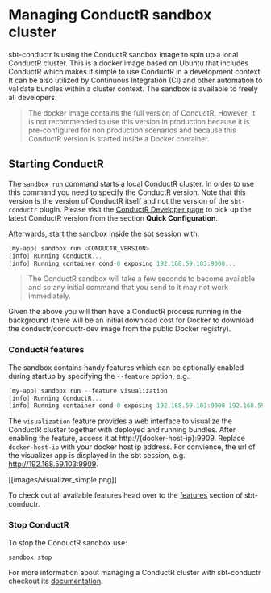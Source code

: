 # Managing ConductR sandbox cluster

sbt-conductr is using the ConductR sandbox image to spin up a local ConductR cluster. This is a docker image based on Ubuntu that includes ConductR which makes it simple to use ConductR in a development context. It can be also utilized by Continuous Integration (CI) and other automation to validate bundles within a cluster context. The sandbox is available to freely all developers.

> The docker image contains the full version of ConductR. However, it is not recommended to use this version in production because it is pre-configured for non production scenarios and because this ConductR version is started inside a Docker container.

## Starting ConductR

The `sandbox run` command starts a local ConductR cluster. In order to use this command you need to specify the ConductR version. Note that this version is the version of ConductR itself and not the version of the `sbt-conductr` plugin. Please visit the [ConductR Developer page](https://www.lightbend.com/product/conductr/developer) to pick up the latest ConductR version from the section **Quick Configuration**.

Afterwards, start the sandbox inside the sbt session with:

```scala
[my-app] sandbox run <CONDUCTR_VERSION>
[info] Running ConductR...
[info] Running container cond-0 exposing 192.168.59.103:9000...
```

> The ConductR sandbox will take a few seconds to become available and so any initial command that you send to it may not work immediately.

Given the above you will then have a ConductR process running in the background (there will be an initial download cost for Docker to download the conductr/conductr-dev image from the public Docker registry).

### ConductR features

The sandbox contains handy features which can be optionally enabled during startup by specifying the `--feature` option, e.g.:
    
```scala
[my-app] sandbox run --feature visualization
[info] Running ConductR...
[info] Running container cond-0 exposing 192.168.59.103:9000 192.168.59.103:9909...
```

The `visualization` feature provides a web interface to visualize the ConductR cluster together with deployed and running bundles. After enabling the feature, access it at http://{docker-host-ip}:9909. Replace `docker-host-ip` with your docker host ip address. For convience, the url of the visualizer app is displayed in the sbt session, e.g. http://192.168.59.103:9909.

[[images/visualizer_simple.png]]

To check out all available features head over to the [features](https://github.com/typesafehub/sbt-conductr#features) section of sbt-conductr.

### Stop ConductR

To stop the ConductR sandbox use:

```scala
sandbox stop
```

For more information about managing a ConductR cluster with sbt-conductr checkout its [documentation](https://github.com/typesafehub/sbt-conductr).

